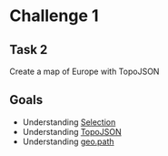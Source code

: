 # Challenge 1
## Task 2

Create a map of Europe with TopoJSON

## Goals

- Understanding [Selection](http://bost.ocks.org/mike/selection/)
- Understanding [TopoJSON](https://github.com/mbostock/topojson/wiki)
- Understanding [geo.path](https://github.com/mbostock/d3/wiki/Geo-Paths)
